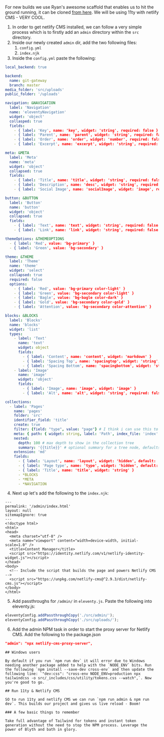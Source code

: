 For new builds we use Ryan's awesome scaffold that enables us to hit the ground running, it can be cloned [from here](https://github.com/bly-th/eleventy). We will be using 11ty with netlify CMS - VERY COOL.

1. In order to get netlify CMS installed, we can follow a very simple process which is to firstly add an `admin` directory within the `src` directory.
2. Inside our newly created `admin` dir, add the two following files:
	1. `config.yml`
	2. `index.njk`
3. Inside the `config.yml` paste the following:
```yml
local_backend: true

backend:
  name: git-gateway
  branch: master
media_folder: 'src/uploads'
public_folder: '/uploads'

navigation: &NAVIGATION
  label: 'Navigation'
  name: 'eleventyNavigation'
  widget: 'object'
  collasped: true
  fields:
    - { label: 'Key', name: 'key', widget: 'string', required: false }
    - { label: 'Parent', name: 'parent', widget: 'string', required: false }
    - { label: 'Order', name: 'order', widget: 'number', required: false }
    - { label: 'Excerpt', name: 'excerpt', widget: 'string', required: false }

meta: &META
  label: 'Meta'
  name: 'meta'
  widget: 'object'
  collapsed: true
  fields:
    - { label: 'Title', name: 'title', widget: 'string', required: false }
    - { label: 'Description', name: 'desc', widget: 'string', required: false }
    - { label: 'Social Image', name: 'socialImage', widget: 'image', required: false }

button: &BUTTON
  label: 'Button'
  name: 'button'
  widget: 'object'
  collapsed: true
  fields:
    - { label: 'Text', name: 'text', widget: 'string', required: false }
    - { label: 'Link', name: 'link', widget: 'string', required: false }

themeOptions: &THEMEOPTIONS
  - { label: 'Red', value: 'bg-primary' }
  - { label: 'Green', value: 'bg-secondary' }

theme: &THEME
  label: 'Theme'
  name: 'theme'
  widget: 'select'
  collapsed: true
  required: false
  options:
    - { label: 'Red', value: 'bg-primary color-light' }
    - { label: 'Green', value: 'bg-secondary color-light' }
    - { label: 'Bagle', value: 'bg-bagle color-dark' }
    - { label: 'Gold', value: 'bg-secondary color-gold' }
    - { label: 'Attention', value: 'bg-secondary color-attention' }

blocks: &BLOCKS
  label: 'Blocks'
  name: 'blocks'
  widget: 'list'
  types:
    - label: 'Text'
      name: 'text'
      widget: object
      fields:
        - { label: 'Content', name: 'content', widget: 'markdown' }
        - { label: 'Spacing Top', name: 'spacingtop', widget: 'string', required: false }
        - { label: 'Spacing Bottom', name: 'spacingbottom', widget: 'string', required: false }
    - label: 'Image'
      name: 'image'
      widget: 'object'
      fields:
        - { label: 'Image', name: 'image', widget: 'image' }
        - { label: 'Alt', name: 'alt', widget: 'string', required: false }

collections:
  - label: 'Pages'
    name: 'pages'
    folder: 'src'
    identifier_field: 'title'
    create: true
    filter: {field: "type", value: "page"} # I think i can use this to control what is seen in the CMS for the page listing
    meta: { path: { widget: string, label: 'Path', index_file: 'index' } }
    nested:
      depth: 100 # max depth to show in the collection tree
      summary: '{{title}}' # optional summary for a tree node, defaults to the inferred title field
    extension: 'md'
    fields:
      - { label: 'Layout', name: 'layout', widget: 'hidden', default: 'layouts/page.njk' }
      - { label: 'Page type', name: 'type', widget: 'hidden', default: 'page' } #set a custom field of type equal to page - we then use a filter above to only list the pages where the type is set to 'page'
      - { label: 'Title', name: 'title', widget: 'string' }
      - *BLOCKS
      - *META
      - *NAVIGATION
```
4. Next up let's add the following to the `index.njk`:
```njk
---
permalink: '/admin/index.html'
layout: null
sitemapIgnore: true
---
<!doctype html>
<html>
<head>
  <meta charset="utf-8" />
  <meta name="viewport" content="width=device-width, initial-scale=1.0" />
  <title>Content Manager</title>
  <script src="https://identity.netlify.com/v1/netlify-identity-widget.js"></script>
</head>
<body>
  <!-- Include the script that builds the page and powers Netlify CMS -->
  <script src="https://unpkg.com/netlify-cms@^2.9.3/dist/netlify-cms.js"></script>
</body>
</html>
```
5. Add passthroughs for `/admin/` in `eleventy.js`. Paste the following into eleventy.js:
```js
eleventyConfig.addPassthroughCopy('./src/admin/');
eleventyConfig.addPassthroughCopy('./src/uploads/');
```
6. Add the admin NPM task in order to start the proxy server for Netlify CMS. Add the following to the package.json
```json
"admin": "npx netlify-cms-proxy-server",
```

```
## Windows users

By default if you run `npm run dev` it will error due to Windows needing another package added to help with the `NODE_ENV` bits. Run the following `npm install --save-dev cross-env` and then update the following line: `"dev:css": "cross-env NODE_ENV=production npx tailwindcss -o src/_includes/css/utility/tokens.css --watch",`. Now you're good to go.

## Run 11ty & Netlify CMS

SO to run 11ty and netlify CMS we can run `npm run admin & npm run dev`. This builds our project and gives us live reload - Boom!

### A few basic things to remember

Take full advantage of Tailwind for tokens and instant token generation without the need to stop the NPM process. Leverage the power of Blyth and bath in glory.